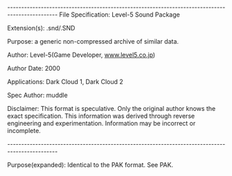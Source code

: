 *------------------------------------------------------------------------------------------------*
File Specification:		Level-5 Sound Package

Extension(s):			.snd/.SND

Purpose:			a generic non-compressed archive of similar data.

Author:				Level-5(Game Developer, www.level5.co.jp)

Author Date:			2000

Applications:			Dark Cloud 1, Dark Cloud 2

Spec Author:			muddle

Disclaimer:				This format is speculative. Only the original author knows the exact specification.
	This information was derived through reverse engineering and experimentation. Information may be incorrect or	
	incomplete.

*------------------------------------------------------------------------------------------------*

Purpose(expanded):		Identical to the PAK format. See PAK.